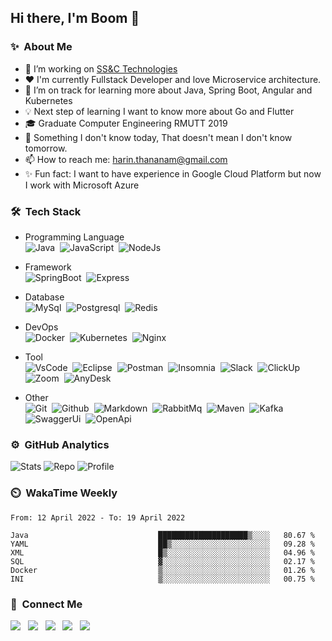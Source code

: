 ## Hi there, I'm Boom 👋
<!-- A junior backend developer with passionate in programming -->
<!-- **Harin3Bone/Harin3Bone** is a ✨ _special_ ✨ repository because its `README.md` (this file) appears on your GitHub profile. -->

### ✨ &nbsp;About Me
- 🔭 I’m working on [SS&C Technologies](https://www.ssctech.com/)
- ❤️ I'm currently Fullstack Developer and love Microservice architecture.
- 🌱 I’m on track for learning more about Java, Spring Boot, Angular and Kubernetes
- 💡 Next step of learning I want to know more about Go and Flutter
- 🎓 Graduate Computer Engineering RMUTT 2019
- 💬 Something I don't know today, That doesn't mean I don't know tomorrow.
- 📫 How to reach me: harin.thananam@gmail.com
- ✨ Fun fact: I want to have experience in Google Cloud Platform but now I work with Microsoft Azure

<!-- ### 💡 Working Experience
- I worked at [Achivers](https://www.achievers.co.th/) from `7 JUL 2020` to `25 FEB 2022` 
- Now I am working at [SS&C Technologies](https://www.ssctech.com/) since `8 MAR 2022` -->

<!-- 💡 🔥 ⚡-->
<!-- - 👯 I’m looking to collaborate on ... -->
<!-- - 🤔 I’m looking for help with ... -->
<!-- - 😄 Pronouns: he/him/ -->

### 🛠 &nbsp;Tech Stack
  - Programming Language <br>
![Java](https://img.shields.io/badge/Java-E32C2E?logo=Java&style=flat&logoColor=ffffff)&nbsp;
![JavaScript](https://img.shields.io/badge/Javascript-42423c?&style=flat&logo=javascript&logoColor=F7DF1E)&nbsp;
![NodeJs](https://img.shields.io/badge/Node.js-339933?&style=flat&logo=node.js&logoColor=F7F7F7)&nbsp;

  - Framework <br>
![SpringBoot](https://img.shields.io/badge/Spring_Boot-6DB33F?&style=flat&logo=spring&logoColor=F7F7F7)&nbsp; 
![Express](https://img.shields.io/badge/Express-42423c?&style=flat&logo=express&logoColor=ffffff)&nbsp;

  - Database <br>
![MySql](https://img.shields.io/badge/MySql-F7F7F7?&style=flat&logo=mysql&logoColor=336791)&nbsp;
![Postgresql](https://img.shields.io/badge/Postgresql-F7F7F7?&style=flat&logo=postgresql&logoColor=336791)&nbsp;
![Redis](https://img.shields.io/badge/Redis-D12B1F?&style=flat&logo=redis&logoColor=F7F7F7)&nbsp;

  - DevOps <br>
![Docker](https://img.shields.io/badge/Docker-2496ED?&style=flat&logo=docker&logoColor=ffffff)&nbsp;
![Kubernetes](https://img.shields.io/badge/Kubernetes-326CE5?&style=flat&logo=kubernetes&logoColor=ffffff)&nbsp;
![Nginx](https://img.shields.io/badge/Nginx-brightgreen?&style=flat&logo=nginx&logoColor=ffffff)&nbsp;

  - Tool <br>
![VsCode](https://img.shields.io/badge/VisualStudioCode-007ACC?&style=flat&logo=visual-studio-code&logoColor=ffffff)&nbsp;
![Eclipse](https://img.shields.io/badge/Eclipse-2C2255?&style=flat&logo=eclipse&logoColor=ffffff)&nbsp;
![Postman](https://img.shields.io/badge/Postman-FF6C37?&style=flat&logo=postman&logoColor=ffffff)&nbsp;
![Insomnia](https://img.shields.io/badge/Insomnia-5849BE?&style=flat&logo=insomnia&logoColor=ffffff)&nbsp;
![Slack](https://img.shields.io/badge/Slack-4A154B?&style=flat&logo=slack&logoColor=ffffff)&nbsp;
![ClickUp](https://img.shields.io/badge/ClickUp-7B68EE?&style=flat&logo=clickup&logoColor=ffffff)&nbsp;
![Zoom](https://img.shields.io/badge/Zoom-2D8CFF?&style=flat&logo=zoom&logoColor=ffffff)&nbsp;
![AnyDesk](https://img.shields.io/badge/AnyDesk-EF443B?&style=flat&logo=anydesk&logoColor=ffffff)&nbsp;
<!-- ![AndroidStd](https://img.shields.io/badge/AndroidStudio-3DDC84?&style=flat&logo=android-studio&logoColor=ffffff)&nbsp; -->

  - Other <br>
![Git](https://img.shields.io/badge/Git-F05032?&style=flat&logo=git&logoColor=ffffff)&nbsp;
![Github](https://img.shields.io/badge/Github-181717?&style=flat&logo=github&logoColor=ffffff)&nbsp; 
![Markdown](https://img.shields.io/badge/Markdown-42423c?&style=flat&logo=markdown&logoColor=F7F7F7)&nbsp;
![RabbitMq](https://img.shields.io/badge/RabbitMq-FF6600?&style=flat&logo=rabbitmq&logoColor=FFFFFF)&nbsp;
![Maven](https://shields.io/badge/Maven-c71a36?style=flat&logo=apache-maven&logoColor=F7F7F7)&nbsp;
![Kafka](https://img.shields.io/badge/Kafka-231F20?&style=flat&logo=apache-kafka&logoColor=F7F7F7)&nbsp;
![SwaggerUi](https://img.shields.io/badge/SwaggerUi-85EA2D?&style=flat&logo=swagger&logoColor=231F20)&nbsp;
![OpenApi](https://img.shields.io/badge/OpenApi-6BA539?&style=flat&logo=openapi-initiative&logoColor=F7F7F7)&nbsp;

<!-- 
<img alt="" src="https://img.shields.io/badge/-?&style=flat&logo=&logoColor=">&nbsp;
<img alt="Apache" src="https://shields.io/badge/Apache-d22128?style=flat&logo=apache&logoColor=FFFFFF">&nbsp; 
-->

### ⚙️ &nbsp;GitHub Analytics
<!--
<p align="center">
<a href="https://github.com/Harin3Bone">
  <img height="180em" src="https://github-readme-stats-eight-theta.vercel.app/api?username=Harin3Bone&show_icons=true&theme=vision-friendly-dark&include_all_commits=true&count_private=true"/>
  <img height="180em" src="https://github-readme-stats-eight-theta.vercel.app/api/top-langs/?username=Harin3Bone&layout=compact&langs_count=8&theme=vision-friendly-dark"/>
</a>
</p>
-->
![Stats](https://github-profile-summary-cards.vercel.app/api/cards/stats?username=Harin3Bone&theme=dracula)
![Repo](https://github-profile-summary-cards.vercel.app/api/cards/repos-per-language?username=Harin3Bone&theme=dracula)
![Profile](https://github-profile-summary-cards.vercel.app/api/cards/profile-details?username=Harin3Bone&theme=dracula)

### ⏲️ &nbsp;WakaTime Weekly
<!-- 
<p align="left"><a><img height="180em" src="https://github-readme-stats.vercel.app/api/wakatime?username=Harin3Bone&theme=vision-friendly-dark&v=2"></a></p> 
-->
<!--START_SECTION:waka-->

```text
From: 12 April 2022 - To: 19 April 2022

Java                             ████████████████████▒░░░░   80.67 %
YAML                             ██▒░░░░░░░░░░░░░░░░░░░░░░   09.28 %
XML                              █▒░░░░░░░░░░░░░░░░░░░░░░░   04.96 %
SQL                              ▓░░░░░░░░░░░░░░░░░░░░░░░░   02.17 %
Docker                           ▒░░░░░░░░░░░░░░░░░░░░░░░░   01.26 %
INI                              ▒░░░░░░░░░░░░░░░░░░░░░░░░   00.75 %
```

<!--END_SECTION:waka-->

### 💬 &nbsp;Connect Me
<!-- ![Facebook](https://img.shields.io/badge/Harin_Thananam-F7F7F7?logo=facebook) &nbsp; -->
<p>
<a href ="https://www.facebook.com/Harin3Bone/"><img src="https://img.shields.io/badge/Harin_Thananam-F7F7F7?logo=facebook"></a> &nbsp;
<a href ="https://www.instagram.com/harin_hirokun/"><img src="https://img.shields.io/badge/Harin_Thananam-e4405f?logo=instagram&logoColor=f7f7f7"></a> &nbsp;
<a href ="https://www.linkedin.com/in/harin3bone/"><img src="https://img.shields.io/badge/Harin_Thananam-0a66c2?logo=linkedin&logoColor="></a> &nbsp;
<a href =""><img src="https://img.shields.io/badge/Harin_Thananam-00c300?logo=line&logoColor=ffffff"></a> &nbsp;  
<a href =""><img src="https://img.shields.io/badge/Harin_Thananam-1da1f2?logo=twitter&logoColor=ffffff"></a> &nbsp;
</p>

<!-- ![visitor](https://visitor-badge.glitch.me/badge?page_id=Harin3Bone.Harin3Bone&left_text=Visitors) -->
